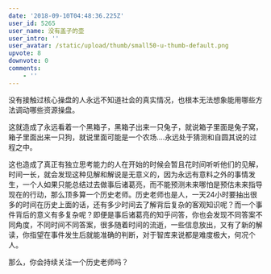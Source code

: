 ```yaml
---
date: '2018-09-10T04:48:36.225Z'
user_id: 5265
user_name: 没有盖子的壶
user_intro: ''
user_avatar: /static/upload/thumb/small50-u-thumb-default.png
upvote: 8
downvote: 0
comments:
    - ''
---
```


没有接触过核心操盘的人永远不知道社会的真实情况，也根本无法想象能用哪些方法调动哪些资源操盘。

这就造成了永远看着一个黑箱子，黑箱子出来一只兔子，就说箱子里面是兔子窝，箱子里面出来一只狗，就说里面可能是一个农场....永远处于猜测和自圆其说的过程之中。

这也造成了真正有独立思考能力的人在开始的时候会暂且花时间听听他们的见解，时间一长，就会发现这种见解和解说是无意义的，因为永远有意料之外的事情发生，一个人如果只能总结过去做事后诸葛亮，而不能预测未来哪怕是预估未来指导现在的行动，那么顶多算一个历史老师。历史老师也是人，一天24小时要抽出很多的时间在历史上面的话，还有多少时间去了解背后复杂的客观知识呢？而一个事件背后的意义有多复杂呢？即便是事后诸葛亮的知乎问答，你也会发现不同答案不同角度，不同时间不同答案，很多随着时间的流逝，一些信息放出，又有了新的解读，你指望在事件发生后就能准确的判断，对于智库来说都是难度极大，何况个人。

那么，你会持续关注一个历史老师吗？
